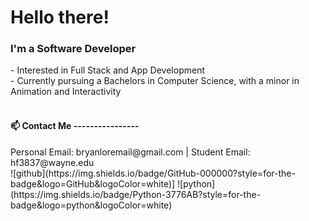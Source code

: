 <h1>Hello there! </h1>
<h3>I'm a Software Developer </h3>
- Interested in Full Stack and App Development<br />
- Currently pursuing a Bachelors in Computer Science, with a minor in Animation and Interactivity <br /> <br />
<!---
- 💞️ I’m looking to collaborate on ...
--->

<h4>📫 Contact Me ----------------</h4>
Personal Email: bryanloremail@gmail.com | Student Email: hf3837@wayne.edu  <br />
![github](https://img.shields.io/badge/GitHub-000000?style=for-the-badge&logo=GitHub&logoColor=white)]
![python](https://img.shields.io/badge/Python-3776AB?style=for-the-badge&logo=python&logoColor=white)
<!---
LinkedIn: https://www.linkedin.com/in/bryan-lor/ <br />
Handshake: https://app.joinhandshake.com/stu/users/32925718 <br />
--->

<!---
Bryan-Lor/Bryan-Lor is a ✨ special ✨ repository because its `README.md` (this file) appears on your GitHub profile.
You can click the Preview link to take a look at your changes.
--->
